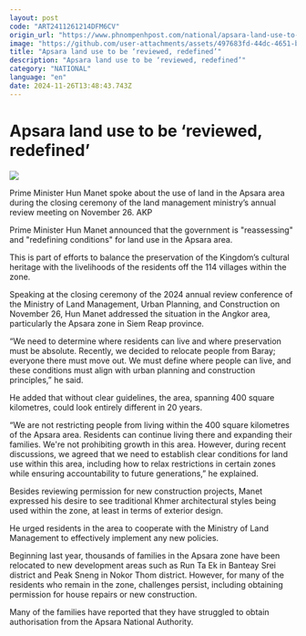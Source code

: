 ```yaml
---
layout: post
code: "ART2411261214DFM6CV"
origin_url: "https://www.phnompenhpost.com/national/apsara-land-use-to-be-reviewed-redefined-"
image: "https://github.com/user-attachments/assets/497683fd-44dc-4651-b8d0-c3a06968f3b4"
title: "Apsara land use to be ‘reviewed, redefined’"
description: "​​Apsara land use to be ‘reviewed, redefined’​"
category: "NATIONAL"
language: "en"
date: 2024-11-26T13:48:43.743Z
---
```


# Apsara land use to be ‘reviewed, redefined’

![](https://github.com/user-attachments/assets/25bdaafb-d53a-4b54-874e-4e983c27d1f7)

Prime Minister Hun Manet spoke about the use of land in the Apsara area during the closing ceremony of the land management ministry’s annual review meeting on November 26. AKP

Prime Minister Hun Manet announced that the government is "reassessing" and "redefining conditions" for land use in the Apsara area. 

This is part of efforts to balance the preservation of the Kingdom’s cultural heritage with the livelihoods of the residents off the 114 villages within the zone.

Speaking at the closing ceremony of the 2024 annual review conference of the Ministry of Land Management, Urban Planning, and Construction on November 26, Hun Manet addressed the situation in the Angkor area, particularly the Apsara zone in Siem Reap province.

“We need to determine where residents can live and where preservation must be absolute. Recently, we decided to relocate people from Baray; everyone there must move out. We must define where people can live, and these conditions must align with urban planning and construction principles,” he said.

He added that without clear guidelines, the area, spanning 400 square kilometres, could look entirely different in 20 years.

“We are not restricting people from living within the 400 square kilometres of the Apsara area. Residents can continue living there and expanding their families. We're not prohibiting growth in this area. However, during recent discussions, we agreed that we need to establish clear conditions for land use within this area, including how to relax restrictions in certain zones while ensuring accountability to future generations,” he explained.

Besides reviewing permission for new construction projects, Manet expressed his desire to see traditional Khmer architectural styles being used within the zone, at least in terms of exterior design.

He urged residents in the area to cooperate with the Ministry of Land Management to effectively implement any new policies.

Beginning last year, thousands of families in the Apsara zone have been relocated to new development areas such as Run Ta Ek in Banteay Srei district and Peak Sneng in Nokor Thom district. However, for many of the residents who remain in the zone, challenges persist, including obtaining permission for house repairs or new construction. 

Many of the families have reported that they have struggled to obtain authorisation from the Apsara National Authority.